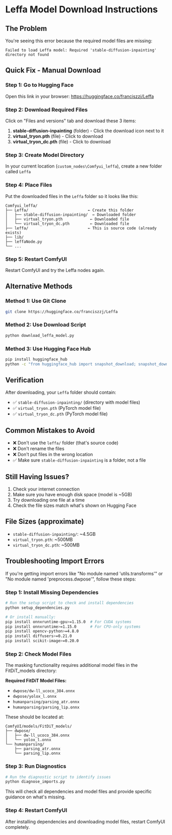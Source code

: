 # Leffa Model Download Instructions

## The Problem
You're seeing this error because the required model files are missing:
```
Failed to load Leffa model: Required 'stable-diffusion-inpainting' directory not found
```

## Quick Fix - Manual Download

### Step 1: Go to Hugging Face
Open this link in your browser: https://huggingface.co/franciszzj/Leffa

### Step 2: Download Required Files
Click on "Files and versions" tab and download these 3 items:

1. **stable-diffusion-inpainting** (folder) - Click the download icon next to it
2. **virtual_tryon.pth** (file) - Click to download
3. **virtual_tryon_dc.pth** (file) - Click to download

### Step 3: Create Model Directory
In your current location (`custom_nodes\Comfyui_leffa`), create a new folder called `Leffa`

### Step 4: Place Files
Put the downloaded files in the `Leffa` folder so it looks like this:
```
Comfyui_leffa/
├── Leffa/                          ← Create this folder
│   ├── stable-diffusion-inpainting/  ← Downloaded folder
│   ├── virtual_tryon.pth            ← Downloaded file
│   └── virtual_tryon_dc.pth         ← Downloaded file
├── leffa/                          ← This is source code (already exists)
├── lib/
├── leffaNode.py
└── ...
```

### Step 5: Restart ComfyUI
Restart ComfyUI and try the Leffa nodes again.

## Alternative Methods

### Method 1: Use Git Clone
```bash
git clone https://huggingface.co/franciszzj/Leffa
```

### Method 2: Use Download Script
```bash
python download_leffa_model.py
```

### Method 3: Use Hugging Face Hub
```bash
pip install huggingface_hub
python -c "from huggingface_hub import snapshot_download; snapshot_download('franciszzj/Leffa', local_dir='Leffa')"
```

## Verification
After downloading, your `Leffa` folder should contain:
- ✅ `stable-diffusion-inpainting/` (directory with model files)
- ✅ `virtual_tryon.pth` (PyTorch model file)
- ✅ `virtual_tryon_dc.pth` (PyTorch model file)

## Common Mistakes to Avoid
- ❌ Don't use the `leffa/` folder (that's source code)
- ❌ Don't rename the files
- ❌ Don't put files in the wrong location
- ✅ Make sure `stable-diffusion-inpainting` is a folder, not a file

## Still Having Issues?
1. Check your internet connection
2. Make sure you have enough disk space (model is ~5GB)
3. Try downloading one file at a time
4. Check the file sizes match what's shown on Hugging Face

## File Sizes (approximate)
- `stable-diffusion-inpainting/`: ~4.5GB
- `virtual_tryon.pth`: ~500MB
- `virtual_tryon_dc.pth`: ~500MB

## Troubleshooting Import Errors

If you're getting import errors like "No module named 'utils.transforms'" or "No module named 'preprocess.dwpose'", follow these steps:

### Step 1: Install Missing Dependencies
```bash
# Run the setup script to check and install dependencies
python setup_dependencies.py

# Or install manually:
pip install onnxruntime-gpu>=1.15.0  # For CUDA systems
pip install onnxruntime>=1.15.0      # For CPU-only systems
pip install opencv-python>=4.8.0
pip install diffusers>=0.21.0
pip install scikit-image>=0.20.0
```

### Step 2: Check Model Files
The masking functionality requires additional model files in the FitDiT_models directory:

**Required FitDiT Model Files:**
- `dwpose/dw-ll_ucoco_384.onnx`
- `dwpose/yolox_l.onnx`
- `humanparsing/parsing_atr.onnx`
- `humanparsing/parsing_lip.onnx`

These should be located at:
```
ComfyUI/models/FitDiT_models/
├── dwpose/
│   ├── dw-ll_ucoco_384.onnx
│   └── yolox_l.onnx
└── humanparsing/
    ├── parsing_atr.onnx
    └── parsing_lip.onnx
```

### Step 3: Run Diagnostics
```bash
# Run the diagnostic script to identify issues
python diagnose_imports.py
```

This will check all dependencies and model files and provide specific guidance on what's missing.

### Step 4: Restart ComfyUI
After installing dependencies and downloading model files, restart ComfyUI completely.

